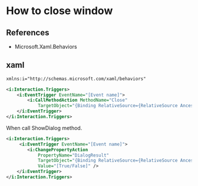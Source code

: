 # How to close window

## References

- Microsoft.Xaml.Behaviors

## xaml

``` xml
xmlns:i="http://schemas.microsoft.com/xaml/behaviors"
```

``` xml
<i:Interaction.Triggers>
    <i:EventTrigger EventName="[Event name]">
        <i:CallMethodAction MethodName="Close"
            TargetObject="{Binding RelativeSource={RelativeSource AncestorType=Window}}" />
    </i:EventTrigger>
</i:Interaction.Triggers>
```

When call ShowDialog method.  

``` xml
<i:Interaction.Triggers>
     <i:EventTrigger EventName="[Event name]">
        <i:ChangePropertyAction
            PropertyName="DialogResult"
            TargetObject="{Binding RelativeSource={RelativeSource AncestorType=Window}}"
            Value="[True/False]" />
    </i:EventTrigger>
</i:Interaction.Triggers>
```